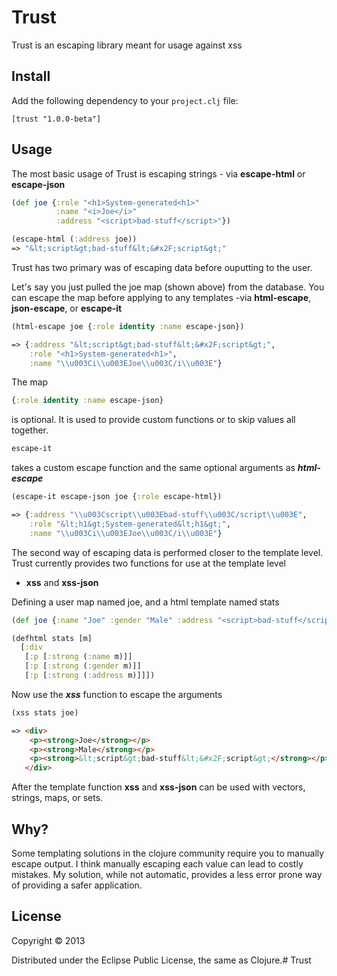 # Trust

Trust is an escaping library meant for usage against xss

Install
-------

Add the following dependency to your `project.clj` file:

    [trust "1.0.0-beta"]

## Usage

The most basic usage of Trust is escaping strings - via
**escape-html** or **escape-json**  

```clojure
(def joe {:role "<h1>System-generated<h1>"
          :name "<i>Joe</i>"
          :address "<script>bad-stuff</script>"})                  
```

```clojure
(escape-html (:address joe)) 
=> "&lt;script&gt;bad-stuff&lt;&#x2F;script&gt;"
```

Trust has two primary was of escaping data before ouputting to the user.

Let's say you just pulled the joe map (shown above) from the database. You can escape the map before applying to any templates
-via **html-escape**, **json-escape**, or **escape-it**


```clojure
(html-escape joe {:role identity :name escape-json})
```

```clojure
=> {:address "&lt;script&gt;bad-stuff&lt;&#x2F;script&gt;", 
    :role "<h1>System-generated<h1>", 
    :name "\\u003Ci\\u003EJoe\\u003C/i\\u003E"}
```

The map 
```clojure 
{:role identity :name escape-json}
``` 
is optional.
It is used to provide custom functions or to skip values all together.


```clojure 
escape-it
``` 
takes a custom escape function and the same
optional arguments as ***html-escape***

```clojure 
(escape-it escape-json joe {:role escape-html})
```

```clojure
=> {:address "\\u003Cscript\\u003Ebad-stuff\\u003C/script\\u003E", 
    :role "&lt;h1&gt;System-generated&lt;h1&gt;", 
    :name "\\u003Ci\\u003EJoe\\u003C/i\\u003E"}
```

The second way of escaping data is performed closer to the template
level.  Trust currently provides two functions for use at the template level
- **xss** and **xss-json** 

Defining a user map named joe, and a html template named stats

```clojure 
(def joe {:name "Joe" :gender "Male" :address "<script>bad-stuff</script>"})
```

```clojure
(defhtml stats [m]
  [:div
   [:p [:strong (:name m)]]
   [:p [:strong (:gender m)]]
   [:p [:strong (:address m)]]])
```

Now use the ***xss*** function to escape the arguments

```clojure 
(xss stats joe) 
```

```html
=> <div>
	<p><strong>Joe</strong></p>
   	<p><strong>Male</strong></p>
   	<p><strong>&lt;script&gt;bad-stuff&lt;&#x2F;script&gt;</strong></p>
   </div>
```

After the template function **xss** and **xss-json** can be used with vectors, strings, maps, or sets.


## Why?

Some templating solutions in the clojure community require you to
manually escape output.  I think manually escaping each value can lead 
to costly mistakes.  My solution, while not automatic, provides a
less error prone way of providing a safer application.


## License

Copyright © 2013 

Distributed under the Eclipse Public License, the same as Clojure.# Trust



